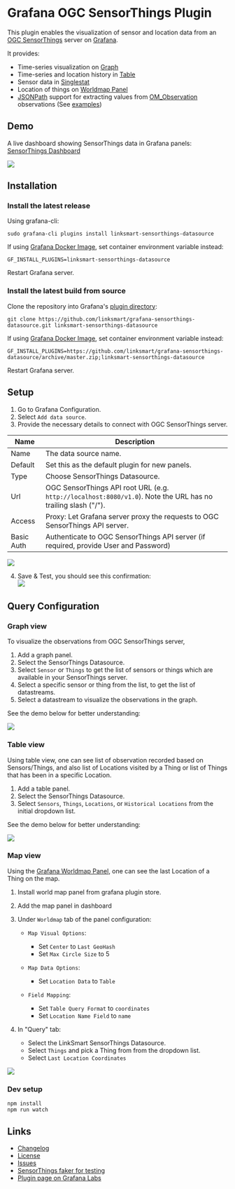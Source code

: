 # Grafana OGC SensorThings Plugin
This plugin enables the visualization of sensor and location data from an [OGC SensorThings](https://github.com/opengeospatial/sensorthings) server on [Grafana](http://grafana.org/).

It provides:
* Time-series visualization on [Graph](https://grafana.com/plugins/graph)
* Time-series and location history in [Table](https://grafana.com/plugins/table)
* Sensor data in [Singlestat](https://grafana.com/plugins/singlestat)
* Location of things on [Worldmap Panel](https://grafana.com/plugins/grafana-worldmap-panel)
* [JSONPath](https://goessner.net/articles/JsonPath/index.html#e2) support for extracting values from [OM_Observation](http://docs.opengeospatial.org/is/15-078r6/15-078r6.html#table_12) observations (See [examples](https://github.com/linksmart/grafana-sensorthings-datasource/blob/master/JSONPath.md))

## Demo
A live dashboard showing SensorThings data in Grafana panels: [SensorThings Dashboard](https://demo.linksmart.eu/grafana/d/OUQUMYDmz/ogc-sensorthings)

[![](https://raw.githubusercontent.com/linksmart/grafana-sensorthings-datasource/master/img/dashboard_small.png)](https://raw.githubusercontent.com/linksmart/grafana-sensorthings-datasource/master/img/dashboard.png)

## Installation

### Install the latest release
Using grafana-cli:
```
sudo grafana-cli plugins install linksmart-sensorthings-datasource
```
If using [Grafana Docker Image](https://hub.docker.com/r/grafana/grafana/), set container environment variable instead:
```
GF_INSTALL_PLUGINS=linksmart-sensorthings-datasource
```

Restart Grafana server.

### Install the latest build from source
Clone the repository into Grafana's [plugin directory](http://docs.grafana.org/plugins/installation/#grafana-plugin-directory):
```
git clone https://github.com/linksmart/grafana-sensorthings-datasource.git linksmart-sensorthings-datasource
```
If using [Grafana Docker Image](https://hub.docker.com/r/grafana/grafana/), set container environment variable instead:
```
GF_INSTALL_PLUGINS=https://github.com/linksmart/grafana-sensorthings-datasource/archive/master.zip;linksmart-sensorthings-datasource
```

Restart Grafana server.


## Setup

1. Go to Grafana Configuration.
2. Select `Add data source`.
3. Provide the necessary details to connect with OGC SensorThings server.

Name | Description
------------ | -------------
Name | The data source name.
Default | Set this as the default plugin for new panels.
Type | Choose SensorThings Datasource.
Url | OGC SensorThings API root URL (e.g. `http://localhost:8080/v1.0`). Note the URL has no trailing slash ("/").
Access | Proxy: Let Grafana server proxy the requests to OGC SensorThings API server.
Basic Auth | Authenticate to OGC SensorThings API server (if required, provide User and Password)

![](https://raw.githubusercontent.com/linksmart/grafana-sensorthings-datasource/master/img/datasource_setup.png)

4. Save & Test, you should see this confirmation:  
![](https://raw.githubusercontent.com/linksmart/grafana-sensorthings-datasource/master/img/datasource_setup_confirmation.png)

## Query Configuration

### Graph view
To visualize the observations from OGC SensorThings server,

1. Add a graph panel.
2. Select the SensorThings Datasource.
3. Select `Sensor` or `Things` to get the list of sensors or things which are available in your SensorThings server.
4. Select a specific sensor or thing from the list, to get the list of datastreams.
5. Select a datastream to visualize the observations in the graph.

See the demo below for better understanding:

![](https://raw.githubusercontent.com/linksmart/grafana-sensorthings-datasource/master/img/graph_demo.gif)

### Table view
Using table view, one can see list of observation recorded based on Sensors/Things, and also list of Locations visited by a Thing or list of Things that has been in a specific Location.

1. Add a table panel.
2. Select the SensorThings Datasource.
3. Select `Sensors`, `Things`, `Locations`, or `Historical Locations` from the initial dropdown list.

See the demo below for better understanding:

![](https://raw.githubusercontent.com/linksmart/grafana-sensorthings-datasource/master/img/table_demo.gif)

### Map view
Using the [Grafana Worldmap Panel](https://grafana.com/grafana/plugins/grafana-worldmap-panel), one can see the last Location of a Thing on the map.

1. Install world map panel from grafana plugin store.
2. Add the map panel in dashboard
3. Under `Worldmap` tab of the panel configuration:
    * `Map Visual Options`:
        * Set `Center` to `Last GeoHash`
        * Set `Max Circle Size` to 5
               
    * `Map Data Options`:
        * Set `Location Data` to `Table`
        
    * `Field Mapping`:
        * Set `Table Query Format` to `coordinates`
        * Set `Location Name Field` to `name`

4. In "Query" tab:
    * Select the LinkSmart SensorThings Datasource.
    * Select `Things` and pick a Thing from from the dropdown list.
    * Select `Last Location Coordinates`

![](https://raw.githubusercontent.com/linksmart/grafana-sensorthings-datasource/master/img/worldmap_config.jpg)

### Dev setup
```
npm install
npm run watch
```

## Links
* [Changelog](https://github.com/linksmart/grafana-sensorthings-datasource/blob/master/CHANGELOG.md)
* [License](https://github.com/linksmart/grafana-sensorthings-datasource/blob/master/LICENSE)
* [Issues](https://github.com/linksmart/grafana-sensorthings-datasource/issues)
* [SensorThings faker for testing](https://github.com/linksmart/sensorthings-faker)
* [Plugin page on Grafana Labs](https://grafana.com/plugins/linksmart-sensorthings-datasource)
